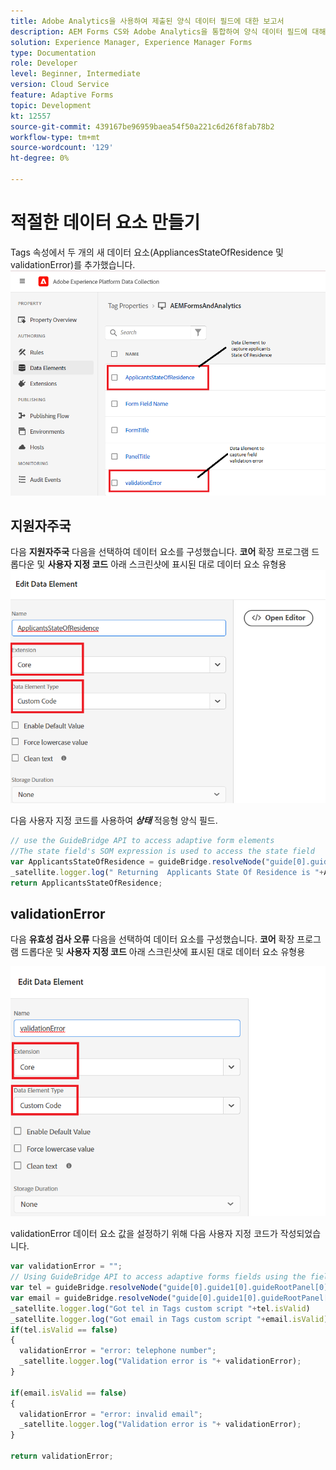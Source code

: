 ```yaml
---
title: Adobe Analytics을 사용하여 제출된 양식 데이터 필드에 대한 보고서
description: AEM Forms CS와 Adobe Analytics을 통합하여 양식 데이터 필드에 대해 보고합니다
solution: Experience Manager, Experience Manager Forms
type: Documentation
role: Developer
level: Beginner, Intermediate
version: Cloud Service
feature: Adaptive Forms
topic: Development
kt: 12557
source-git-commit: 439167be96959baea54f50a221c6d26f8fab78b2
workflow-type: tm+mt
source-wordcount: '129'
ht-degree: 0%

---
```


# 적절한 데이터 요소 만들기

Tags 속성에서 두 개의 새 데이터 요소(AppliancesStateOfResidence 및 validationError)를 추가했습니다.
![적응형 양식](assets/data_elements.png)

## 지원자주국

다음 **지원자주국** 다음을 선택하여 데이터 요소를 구성했습니다. **코어** 확장 프로그램 드롭다운 및 **사용자 지정 코드** 아래 스크린샷에 표시된 대로 데이터 요소 유형용
![지원자-주 정부](assets/applicantstateofresidence.png)

다음 사용자 지정 코드를 사용하여 **_상태_** 적응형 양식 필드.

```javascript
// use the GuideBridge API to access adaptive form elements
//The state field's SOM expression is used to access the state field
var ApplicantsStateOfResidence = guideBridge.resolveNode("guide[0].guide1[0].guideRootPanel[0].state[0]").value;
_satellite.logger.log(" Returning  Applicants State Of Residence is "+ApplicantsStateOfResidence);
return ApplicantsStateOfResidence;
```

## validationError

다음 **유효성 검사 오류** 다음을 선택하여 데이터 요소를 구성했습니다. **코어** 확장 프로그램 드롭다운 및 **사용자 지정 코드** 아래 스크린샷에 표시된 대로 데이터 요소 유형용

![유효성 검사 오류](assets/validation-error.png)

validationError 데이터 요소 값을 설정하기 위해 다음 사용자 지정 코드가 작성되었습니다.

```javascript
var validationError = "";
// Using GuideBridge API to access adaptive forms fields using the fields SOM expression
var tel = guideBridge.resolveNode("guide[0].guide1[0].guideRootPanel[0].telephone[0]");
var email = guideBridge.resolveNode("guide[0].guide1[0].guideRootPanel[0].email[0]");
_satellite.logger.log("Got tel in Tags custom script "+tel.isValid)
_satellite.logger.log("Got email in Tags custom script "+email.isValid)
if(tel.isValid == false)
{  
  validationError = "error: telephone number";
  _satellite.logger.log("Validation error is "+ validationError);
}

if(email.isValid == false)
{  
  validationError = "error: invalid email";
  _satellite.logger.log("Validation error is "+ validationError);
}

return validationError;
```
